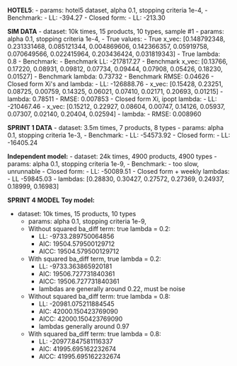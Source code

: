 **HOTEL5**: 
    - params: hotel5 dataset, alpha 0.1, stopping criteria 1e-4, 
    - Benchmark:
        - LL: -394.27
    - Closed form:
        - LL: -213.30

**SIM DATA**
    - dataset: 10k times, 15 products, 10 types, sample #1
    - params: alpha 0.1, stopping criteria 1e-4, 
    - True values:
        - True x_vec: [0.148792348, 0.231331468, 0.085121344, 0.004869606, 0.142366357, 0.05919758, 0.070649566, 0.022415964, 0.203436424, 0.031819343]
        - True lambda: 0.8
    - Benchmark:
        - Benchmark LL: -217817.27
        - Benchmark x_vec: [0.13766, 0.17220, 0.08931, 0.09812, 0.07734, 0.09444, 0.07908, 0.05426, 0.18230, 0.01527]
        - Benchmark lambda: 0.73732
        - Benchmark RMSE: 0.04626
    - Closed form Xi's and lambda:
        - LL: -126888.76
        - x_vec: [0.15428, 0.23251, 0.08725, 0.00759, 0.14325, 0.06021, 0.07410, 0.02171, 0.20693, 0.01215]
        - lambda: 0.78511
        - RMSE: 0.007853
    - Closed form Xi, ipopt lambda:
        - LL: -210467.46
        - x_vec: [0.15212, 0.22927, 0.08604, 0.00747, 0.14126, 0.05937, 0.07307, 0.02140, 0.20404,
        0.02594]
        - lambda: 
        - RMSE: 0.008960


**SPRINT 1 DATA**
    - dataset: 3.5m times, 7 products, 8 types
    - params: alpha 0.1, stopping criteria 1e-3, 
    - Benchmark:
        - LL: -54573.92
    - Closed form:
        - LL: -16405.24

**Independent model:**
    - dataset: 24k times, 4900 products, 4900 types
    - params: alpha 0.1, stopping criteria 1e-9, 
    - Benchmark:
        - too slow, unrunnable
    - Closed form:
        - LL: -50089.51
    - Closed form + weekly lambdas:
        - LL -59845.03
        - lambdas: [0.28830, 0.30427, 0.27572, 0.27369, 0.24937, 0.18999, 0.16983]

**SPRINT 4 MODEL**
**Toy model:**
- dataset: 10k times, 15 products, 10 types
    - params: alpha 0.1, stopping criteria 1e-9, 
    - Without squared ba_diff term: true lambda = 0.2:
        - LL: -9733.289750064856
        - AIC: 19504.579500129712
        - AICC: 19504.579500129712
    - With squared ba_diff term, true lambda = 0.2:
        - LL: -9733.363865920181
        - AIC: 19506.727731840361
        - AICC: 19506.727731840361
        - lambdas are generally around 0.22, must be noise
    - Without squared ba_diff term: true lambda = 0.8:
        - LL: -20981.075211884545
        - AIC: 42000.150423769090
        - AICC: 42000.150423769090
        - lambdas generally around 0.97
    - With squared ba_diff term: true lambda = 0.8:
        - LL: -20977.847581116337
        - AIC: 41995.695162232674
        - AICC: 41995.695162232674
